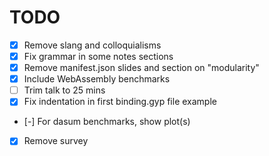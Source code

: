 # TODO

-   [x] Remove slang and colloquialisms
-   [x] Fix grammar in some notes sections
-   [x] Remove manifest.json slides and section on "modularity"
-   [x] Include WebAssembly benchmarks
-   [ ] Trim talk to 25 mins
-   [x] Fix indentation in first binding.gyp file example
-   [-] For dasum benchmarks, show plot(s)
-   [x] Remove survey
